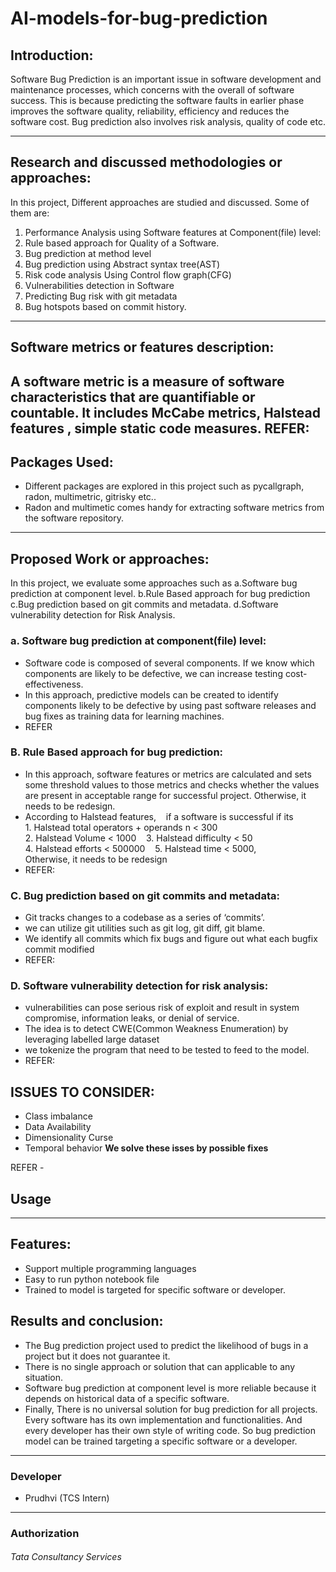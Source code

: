 # AI-models-for-bug-prediction

## Introduction:
Software Bug Prediction is an important issue in software development and maintenance processes, which concerns with the overall of software success.   This is because predicting the software faults in earlier phase improves the software quality, reliability, efficiency and reduces the software cost. Bug prediction also involves risk analysis, quality of code  etc.

-------------------
## Research and discussed methodologies or approaches:
In this project, Different approaches are studied and discussed. Some of them are:<br>
1. Performance Analysis using Software features at Component(file) level:
2. Rule based approach for Quality of a Software.
3. Bug prediction at method level
4. Bug prediction using Abstract syntax tree(AST)
5. Risk code analysis Using Control flow graph(CFG)
6. Vulnerabilities detection in Software
7. Predicting Bug risk with git metadata
8. Bug hotspots based on commit history.

---------------

## Software metrics or features description:
 A software metric is a measure of software characteristics that are quantifiable or countable. It includes McCabe metrics, Halstead features , simple static code measures.
 REFER:
 --------------
## Packages Used:
- Different packages are explored in this project such as pycallgraph, radon, multimetric, gitrisky etc..
- Radon and multimetic comes handy for extracting software metrics from the software repository.
- ---------------

## Proposed Work or approaches:
In this project, we evaluate some approaches such as
a.Software bug prediction at component level.
b.Rule Based approach for bug prediction
c.Bug prediction based on git commits and metadata.
d.Software vulnerability detection for Risk Analysis.
### a.  Software bug prediction at component(file) level:
- Software code is composed of several components. If we know which components are likely to be defective, we can increase testing cost-effectiveness.
- In this approach, predictive models can be created to identify components likely to be defective by using past software releases and bug fixes as training data for learning machines.
- REFER
### B. Rule Based approach for bug prediction:
- In this approach, software features or metrics are calculated and sets some threshold values to those metrics and checks whether the values are present in acceptable range for successful project. Otherwise, it needs to be redesign.
- According to Halstead features,
 	 if a software is successful if its 
  		1. Halstead total operators + operands n < 300
  		2. Halstead Volume < 1000
  		3. Halstead difficulty < 50 
 	 	4. Halstead efforts < 500000
           5. Halstead time < 5000,     
Otherwise, it needs to be redesign
- REFER: 
### C. Bug prediction based on git commits and metadata:
- Git tracks changes to a codebase as a series of ‘commits’.
- we can utilize git utilities such as git log, git diff, git blame.
- We identify all commits which fix bugs and figure out what each bugfix commit modified
- REFER:
### D. Software vulnerability detection for risk analysis:
- vulnerabilities can pose serious risk of exploit and result in system compromise, information leaks, or denial of service. 
- The idea is to detect CWE(Common Weakness Enumeration) by leveraging labelled large dataset
- we tokenize the program that need to be tested to feed to the model.
- REFER: 
## ISSUES TO CONSIDER:
- Class imbalance
- Data Availability
- Dimensionality Curse
- Temporal behavior
<b> We solve these isses by possible fixes</b>





REFER - 
## Usage


-----------------
## Features:
- Support multiple programming languages
- Easy to run python notebook file
- Trained to model is targeted for specific software or developer.


## Results and conclusion:
- The Bug prediction project used to predict the likelihood of bugs in a project but it does not guarantee it.
- There is no single approach or solution that can applicable to any situation.
- Software bug prediction at component level is more reliable because it depends on historical data of a specific software. 
- Finally, There is no universal solution for bug prediction for all projects. Every software has its own implementation and functionalities. And every developer has their own style of writing code. So bug prediction model can be trained targeting a specific software or a developer.


-----------------------
### Developer
- Prudhvi (TCS Intern)

------------

### Authorization
###### Tata Consultancy Services

